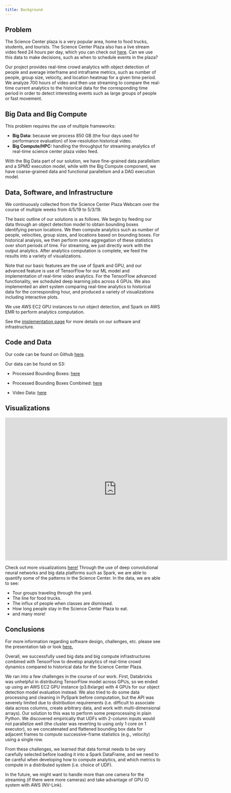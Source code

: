 ```yaml
---
title: Background
---
```


## Problem

The Science Center plaza is a very popular area, home to food trucks, students,
and tourists. The Science Center Plaza also has a live stream video feed 24 
hours per day, which you can check out
[here](https://commonspaces.harvard.edu/plaza-webcam).
Can we use this data to make decisions, such as when to schedule
events in the plaza?

Our project provides real-time crowd analytics with object detection of people
and average interframe and intraframe metrics, such as number of people, group
size, velocity, and location heatmap for a given time period.
We analyze 700 hours of video and then use streaming to compare the real-time
current analytics to the historical data for the corresponding time period in
order to detect interesting events such as large groups of people or fast
movement.

## Big Data and Big Compute

This problem requires the use of multiple frameworks:

* __Big Data:__ because we process 850 GB (the four days used for performance evaluation) of low-resolution historical video.
* __Big Compute/HPC:__ handling the throughput for streaming analytics of real-time science
center plaza video feed.

With the Big Data part of our solution, we have fine-grained data parallelism and a SPMD execution model,
while with the Big Compute component, we have coarse-grained data and functional parallelism and a DAG
execution model.

## Data, Software, and Infrastructure

We continuously collected from the Science Center Plaza Webcam over the course of multiple weeks from 4/5/19 to 5/3/19.

The basic outline of our solutions is as follows. We begin by feeding our data through an object detection
model to obtain bounding boxes identifying person locations. We then compute analytics such as number of
people, velocities, group sizes, and locations based on bounding boxes. For historical analysis, we then
perform some aggregation of these statistics over short periods of time. For streaming, we just directly work
with the output analytics. After analytics computation is complete, we feed the results into a variety of visualizations.

Note that our basic features are the use of Spark and GPU, and our advanced feature
is use of TensorFlow for our ML model and implementation of real-time video analytics.
For the TensorFlow advanced functionality, we scheduled deep learning jobs across 4 GPUs. 
We also implemented an alert system comparing real-time 
analytics to historical data for the corresponding hour,
and produced a variety of visualizations including interactive plots.

We use AWS EC2 GPU instances to run object detection, and Spark on AWS EMR to perform analytics computation.

See the [implementation page](implementation.html) for more details on our software and infrastructure.

## Code and Data

Our code can be found on Github
[here](http://www.github.com/stephenslater/crowd-dynamics).

Our data can be found on S3:

* Processed Bounding Boxes: [here](https://drive.google.com/open?id=1g1MuCQdZyXJoDIY28-wriIBqh4G_DRgT)

* Processed Bounding Boxes Combined: [here](https://drive.google.com/open?id=1uLOzrqadUjTC3b4PvPaHHIJkFJY0azRW)

* Video Data: [here](https://drive.google.com/drive/folders/15Ui7FiJQtIAhgsCwmYHJ0k8dIodDR7x5?usp=sharing)


## Visualizations

<!-- <div style="width:100%; background-color:red; height: 308px"> -->

<iframe src="https://giphy.com/embed/cms6JM0agpP9HfWIEy" width="720" height="462" frameBorder="0" class="giphy-embed" style="display: block; margin-left: auto; margin-right: auto;width: 720px" allowFullScreen></iframe>

<!-- </div> -->

Check out more visualizations [here!](visualizations.html)
Through the use of deep convolutional neural networks and big data platforms
such as Spark, we are able to quantify some of the patterns in the Science
Center.
In the data, we are able to see:

<ul>
    <li>Tour groups traveling through the yard.</li>
    <li>The line for food trucks.</li>
    <li>The influx of people when classes are dismissed.</li>
    <li>How long people stay in the Science Center Plaza to eat.</li>
    <li>and many more!</li>
</ul>

## Conclusions

For more information regarding software design, challenges, etc. please see the presentation tab or look [here.](presentation)

Overall, we successfully used big data and big compute infrastructures combined with TensorFlow to develop analytics of 
real-time crowd dynamics compared to historical data for the Science Center Plaza.

We ran into a few challenges in the course of our work. First, Databricks was unhelpful in distributing TensorFlow model 
across GPUs, so we ended up using an AWS EC2 GPU instance (p3.8xlarge) with 4 GPUs for our object detection model
evaluation instead. We also tried to do some data processing and cleaning in PySpark before computation, but the API 
was severely limited due to distribution requirements (i.e. difficult to associate data across columns, create arbitrary data, 
and work with multi-dimensional arrays). Our solution to this was to perform some preprocessing in plain Python. We discovered
empirically that UDFs with 2-column inputs would not parallelize well (the cluster was reverting to using only 1 core on 1 
executor), so we concatenated and flattened bounding box data for adjacent frames to compute successive-frame statistics
(e.g., velocity) using a single row.


From these challenges, we learned that data format needs to be very carefully selected before loading it into a Spark 
DataFrame, and we need to be careful when developing how to compute analytics, and which metrics to compute in a distributed 
system (i.e. choice of UDF).


In the future, we might want to handle more than one camera for the streaming (if there were more cameras) and take advantage 
of GPU IO system with AWS (NV-Link).
